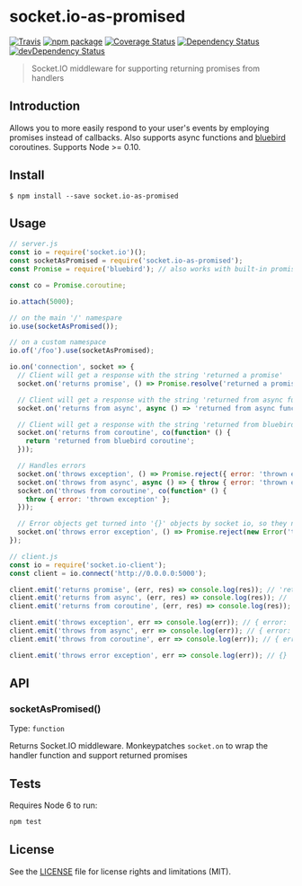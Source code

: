 # socket.io-as-promised

[![Travis][build-badge]][build]
[![npm package][npm-badge]][npm]
[![Coverage Status][coveralls-badge]][coveralls]
[![Dependency Status][dependency-status-badge]][dependency-status]
[![devDependency Status][dev-dependency-status-badge]][dev-dependency-status]

> Socket.IO middleware for supporting returning promises from handlers

## Introduction

Allows you to more easily respond to your user's events by employing promises instead of callbacks. Also supports async functions and [bluebird](https://github.com/petkaantonov/bluebird) coroutines. Supports Node >= 0.10.

## Install

```
$ npm install --save socket.io-as-promised
```

## Usage

```js
// server.js
const io = require('socket.io')();
const socketAsPromised = require('socket.io-as-promised');
const Promise = require('bluebird'); // also works with built-in promises

const co = Promise.coroutine;

io.attach(5000);

// on the main '/' namespare
io.use(socketAsPromised());

// on a custom namespace
io.of('/foo').use(socketAsPromised);

io.on('connection', socket => {
  // Client will get a response with the string 'returned a promise'
  socket.on('returns promise', () => Promise.resolve('returned a promise'));

  // Client will get a response with the string 'returned from async function'
  socket.on('returns from async', async () => 'returned from async function');

  // Client will get a response with the string 'returned from bluebird coroutine'
  socket.on('returns from coroutine', co(function* () {
    return 'returned from bluebird coroutine';
  }));

  // Handles errors
  socket.on('throws exception', () => Promise.reject({ error: 'thrown exception' }));
  socket.on('throws from async', async () => { throw { error: 'thrown exception'; } });
  socket.on('throws from coroutine', co(function* () {
    throw { error: 'thrown exception' };
  }));

  // Error objects get turned into '{}' objects by socket io, so they need serializing
  socket.on('throws error exception', () => Promise.reject(new Error('thrown exception')));
});
```

```js
// client.js
const io = require('socket.io-client');
const client = io.connect('http://0.0.0.0:5000');

client.emit('returns promise', (err, res) => console.log(res)); // 'returned a promise'
client.emit('returns from async', (err, res) => console.log(res)); // 'returned from async'
client.emit('returns from coroutine', (err, res) => console.log(res)); // 'returned from bluebird coroutine'

client.emit('throws exception', err => console.log(err)); // { error: 'thrown exception' }
client.emit('throws from async', err => console.log(err)); // { error: 'thrown exception' }
client.emit('throws from coroutine', err => console.log(err)); // { error: 'thrown exception' }

client.emit('throws error exception', err => console.log(err)); // {}
```

## API

### socketAsPromised()

Type: `function`

Returns Socket.IO middleware. Monkeypatches `socket.on` to wrap the handler function and support returned promises

## Tests

Requires Node 6 to run:

```js
npm test
```

## License

See the [LICENSE](LICENSE.md) file for license rights and limitations (MIT).

[build-badge]: https://img.shields.io/travis/perrin4869/socket.io-as-promised/master.svg?style=flat-square
[build]: https://travis-ci.org/perrin4869/socket.io-as-promised

[npm-badge]: https://img.shields.io/npm/v/socket.io-as-promised.svg?style=flat-square
[npm]: https://www.npmjs.org/package/socket.io-as-promised

[coveralls-badge]: https://img.shields.io/coveralls/perrin4869/socket.io-as-promised/master.svg?style=flat-square
[coveralls]: https://coveralls.io/r/perrin4869/socket.io-as-promised

[dependency-status-badge]: https://david-dm.org/perrin4869/socket.io-as-promised.svg?style=flat-square
[dependency-status]: https://david-dm.org/perrin4869/socket.io-as-promised

[dev-dependency-status-badge]: https://david-dm.org/perrin4869/socket.io-as-promised/dev-status.svg?style=flat-square
[dev-dependency-status]: https://david-dm.org/perrin4869/socket.io-as-promised#info=devDependencies
